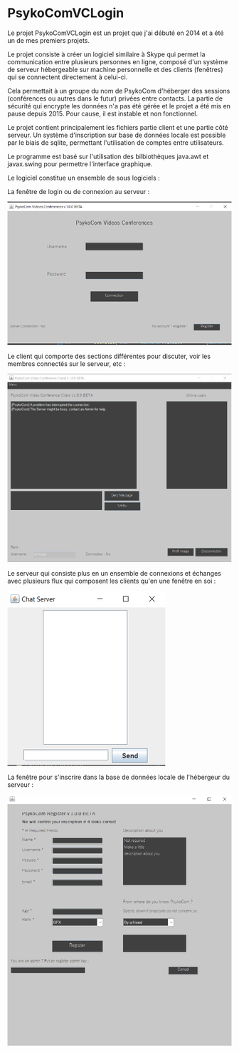 # PsykoComVCLogin

Le projet PsykoComVCLogin est un projet que j'ai débuté en 2014 et a été un de mes premiers projets.

Le projet consiste à créer un logiciel similaire à Skype qui permet la communication entre plusieurs personnes en ligne,
composé d'un système de serveur hébergeable sur machine personnelle et des clients (fenêtres) qui se connectent directement à celui-ci.

Cela permettait à un groupe du nom de PsykoCom d'héberger des sessions (conférences ou autres dans le futur) privées entre contacts.
La partie de sécurité qui encrypte les données n'a pas été gérée et le projet a été mis en pause depuis 2015.
Pour cause, il est instable et non fonctionnel.

Le projet contient principalement les fichiers partie client et une partie côté serveur.
Un système d'inscription sur base de données locale est possible par le biais de sqlite, permettant l'utilisation de comptes entre utilisateurs.

Le programme est basé sur l'utilisation des bilbiothèques java.awt et javax.swing pour permettre l'interface graphique.

Le logiciel constitue un ensemble de sous logiciels :


La fenêtre de login ou de connexion au serveur :

![alt text](https://github.com/zentsugo/PsykoComVCLogin/blob/main/psykocom-login.PNG?raw=true)


Le client qui comporte des sections différentes pour discuter, voir les membres connectés sur le serveur, etc :

![alt text](https://github.com/zentsugo/PsykoComVCLogin/blob/main/psykocom-client.PNG?raw=true)


Le serveur qui consiste plus en un ensemble de connexions et échanges avec plusieurs flux qui composent les clients qu'en une fenêtre en soi :

![alt text](https://github.com/zentsugo/PsykoComVCLogin/blob/main/psykocom-server.PNG?raw=true)


La fenêtre pour s'inscrire dans la base de données locale de l'hébergeur du serveur :

![alt text](https://github.com/zentsugo/PsykoComVCLogin/blob/main/psykocom-register.PNG?raw=true)
